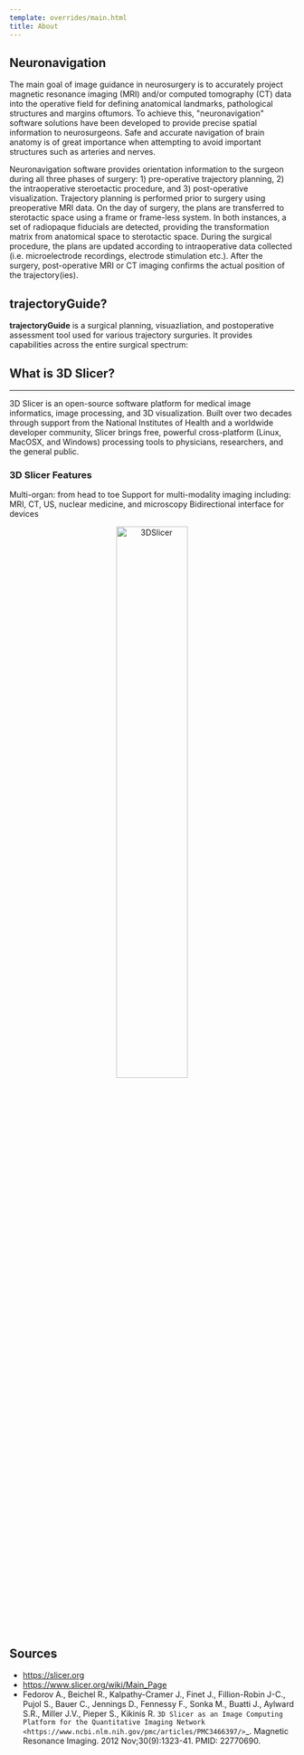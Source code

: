 ```yaml
---
template: overrides/main.html
title: About
---
```


## Neuronavigation

The main goal of image guidance in neurosurgery is to accurately project magnetic resonance imaging (MRI) and/or computed tomography (CT) data into the operative field for defining anatomical landmarks, pathological structures and margins oftumors. To achieve this, "neuronavigation" software solutions have been developed to provide precise spatial information to neurosurgeons. Safe and accurate navigation of brain anatomy is of great importance when attempting to avoid important structures such as arteries and nerves.

Neuronavigation software provides orientation information to the surgeon during all three phases of surgery: 1) pre-operative trajectory planning, 2) the intraoperative steroetactic procedure, and 3) post-operative visualization. Trajectory planning is performed prior to surgery using preoperative MRI data. On the day of surgery, the plans are transferred to sterotactic space using a frame or frame-less system. In both instances, a set of radiopaque fiducials are detected, providing the transformation matrix from anatomical space to sterotactic space. During the surgical procedure, the plans are updated according to intraoperative data collected (i.e. microelectrode recordings, electrode stimulation etc.). After the surgery, post-operative MRI or CT imaging confirms the actual position of the trajectory(ies).

## trajectoryGuide?

**trajectoryGuide** is a surgical planning, visuazliation, and postoperative assessment tool used for various trajectory surguries. It provides capabilities across the entire surgical spectrum:

## What is 3D Slicer?
-------------------

3D Slicer is an open-source software platform for medical image informatics, image processing, and 3D visualization. Built over two decades through support from the National Institutes of Health and a worldwide developer community, Slicer brings free, powerful cross-platform (Linux, MacOSX, and Windows) processing tools to physicians, researchers, and the general public.


### 3D Slicer Features
Multi-organ: from head to toe Support for multi-modality imaging including: MRI, CT, US, nuclear medicine, and microscopy Bidirectional interface for devices

<p align="center"><img src="img/3DSlicer.png" alt="3DSlicer" width="50%"/></p>


## Sources

* https://slicer.org
* https://www.slicer.org/wiki/Main_Page
* Fedorov A., Beichel R., Kalpathy-Cramer J., Finet J., Fillion-Robin J-C., Pujol S., Bauer C., Jennings D., Fennessy F., Sonka M., Buatti J., Aylward S.R., Miller J.V., Pieper S., Kikinis R. `3D Slicer as an Image Computing Platform for the Quantitative Imaging Network <https://www.ncbi.nlm.nih.gov/pmc/articles/PMC3466397/>`_. Magnetic Resonance Imaging. 2012 Nov;30(9):1323-41. PMID: 22770690.

<br><br>